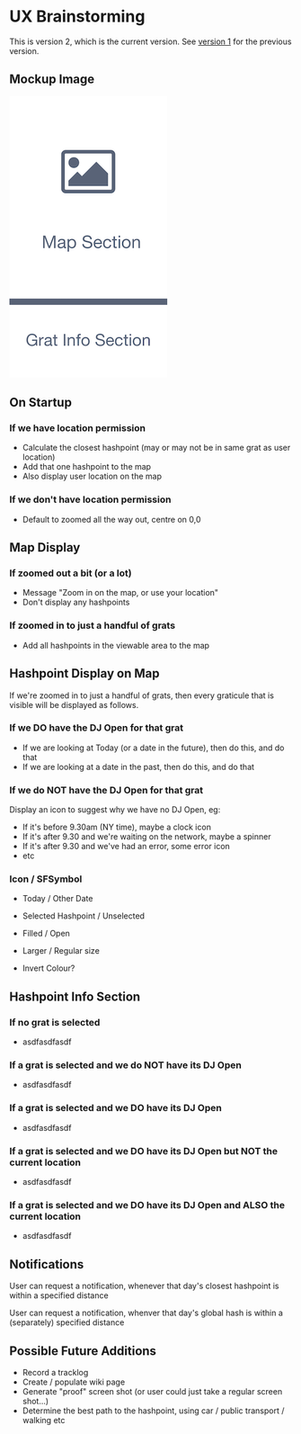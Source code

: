 #  UX Brainstorming
This is version 2, which is the current version. 
See [version 1](ux_plan_01.md) for the previous version.

## Mockup Image

![Screen mockup with large Map section, and meduim sized Graticule Info section at the bottom](images/napkin-mockup-v01.png)

## On Startup

### If we have location permission

- Calculate the closest hashpoint (may or may not be in same grat as user location)
- Add that one hashpoint to the map
- Also display user location on the map 

### If we don't have location permission

- Default to zoomed all the way out, centre on 0,0


## Map Display

### If zoomed out a bit (or a lot)

- Message "Zoom in on the map, or use your location"
- Don't display any hashpoints

### If zoomed in to just a handful of grats

- Add all hashpoints in the viewable area to the map


## Hashpoint Display on Map

If we're zoomed in to just a handful of grats,
then every graticule that is visible
will be displayed as follows.

### If we DO have the DJ Open for that grat

- If we are looking at Today (or a date in the future),
        then do this,
        and do that
- If we are looking at a date in the past,
        then do this,
        and do that

### If we do NOT have the DJ Open for that grat

Display an icon to suggest why we have no DJ Open, eg:

- If it's before 9.30am (NY time), maybe a clock icon
- If it's after 9.30 and we're waiting on the network,
            maybe a spinner
- If it's after 9.30 and we've had an error, some error icon
- etc

### Icon / SFSymbol

- Today / Other Date
- Selected Hashpoint / Unselected

- Filled / Open
- Larger / Regular size
- Invert Colour?


## Hashpoint Info Section

### If no grat is selected

- asdfasdfasdf

### If a grat is selected and we do NOT have its DJ Open

- asdfasdfasdf

### If a grat is selected and we DO have its DJ Open

- asdfasdfasdf

### If a grat is selected and we DO have its DJ Open but NOT the current location

- asdfasdfasdf

### If a grat is selected and we DO have its DJ Open and ALSO the current location

- asdfasdfasdf

## Notifications

User can request a notification, whenever that day's closest hashpoint is
within a specified distance

User can request a notification, whenver that day's global hash is
within a (separately) specified distance

## Possible Future Additions

- Record a tracklog
- Create / populate wiki page
- Generate "proof" screen shot (or user could just take a regular screen shot...)
- Determine the best path to the hashpoint, 
using car / public transport / walking etc
